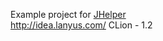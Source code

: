 Example project for [JHelper](https://github.com/AlexeyDmitriev/jhelper/) <br>
http://idea.lanyus.com/ CLion - 1.2

